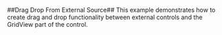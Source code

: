 ##Drag Drop From External Source##
This example demonstrates how to create drag and drop functionality between external controls and the GridView part of the control.
